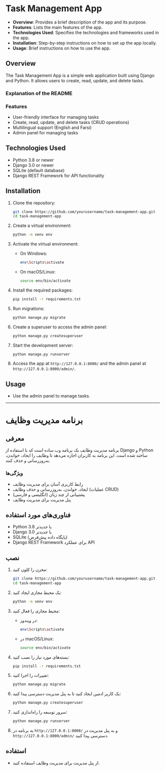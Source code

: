 # Task Management App
- **Overview**: Provides a brief description of the app and its purpose.
- **Features**: Lists the main features of the app.
- **Technologies Used**: Specifies the technologies and frameworks used in the app.
- **Installation**: Step-by-step instructions on how to set up the app locally.
- **Usage**: Brief instructions on how to use the app.
## Overview

The Task Management App is a simple web application built using Django and Python. It allows users to create, read, update, and delete tasks.
### Explanation of the README




### Features

- User-friendly interface for managing tasks
- Create, read, update, and delete tasks (CRUD operations)
- Multilingual support (English and Farsi)
- Admin panel for managing tasks

## Technologies Used

- Python 3.8 or newer
- Django 3.0 or newer
- SQLite (default database)
- Django REST Framework for API functionality

## Installation

1. Clone the repository:
   ```bash
   git clone https://github.com/yourusername/task-management-app.git
   cd task-management-app
2. Create a virtual environment:
   ```bash
   python -m venv env
   ```

3. Activate the virtual environment:
   - On Windows:
     ```bash
     env\Scripts\activate
     ```
   - On macOS/Linux:
     ```bash
     source env/bin/activate
     ```

4. Install the required packages:
   ```bash
   pip install -r requirements.txt
   ```

5. Run migrations:
   ```bash
   python manage.py migrate
   ```

6. Create a superuser to access the admin panel:
   ```bash
   python manage.py createsuperuser
   ```

7. Start the development server:
   ```bash
   python manage.py runserver
   ```

8. Access the app at `http://127.0.0.1:8000/` and the admin panel at `http://127.0.0.1:8000/admin/`.

## Usage

- Use the admin panel to manage tasks.
---
# برنامه مدیریت وظایف

## معرفی

برنامه مدیریت وظایف یک برنامه وب ساده است که با استفاده از Django و Python ساخته شده است. این برنامه به کاربران اجازه می‌دهد تا وظایف را ایجاد، خواندن، به‌روزرسانی و حذف کنند.

### ویژگی‌ها

- رابط کاربری آسان برای مدیریت وظایف
- ایجاد، خواندن، به‌روزرسانی و حذف وظایف (عملیات CRUD)
- پشتیبانی از چند زبان (انگلیسی و فارسی)
- پنل مدیریت برای مدیریت وظایف

## فناوری‌های مورد استفاده

- Python 3.8 یا جدیدتر
- Django 3.0 یا جدیدتر
- SQLite (پایگاه داده پیش‌فرض)
- Django REST Framework برای عملکرد API

## نصب

1. مخزن را کلون کنید:
   ```bash
   git clone https://github.com/yourusername/task-management-app.git
   cd task-management-app
   ```

2. یک محیط مجازی ایجاد کنید:
   ```bash
   python -m venv env
   ```

3. محیط مجازی را فعال کنید:
   - در ویندوز:
     ```bash
     env\Scripts\activate
     ```
   - در macOS/Linux:
     ```bash
     source env/bin/activate
     ```

4. بسته‌های مورد نیاز را نصب کنید:
   ```bash
   pip install -r requirements.txt
   ```

5. تغییرات را اجرا کنید:
   ```bash
   python manage.py migrate
   ```

6. یک کاربر ادمین ایجاد کنید تا به پنل مدیریت دسترسی پیدا کنید:
   ```bash
   python manage.py createsuperuser
   ```

7. سرور توسعه را راه‌اندازی کنید:
   ```bash
   python manage.py runserver
   ```

8. به برنامه در `http://127.0.0.1:8000/` و به پنل مدیریت در `http://127.0.0.1:8000/admin/` دسترسی پیدا کنید.

## استفاده

- از پنل مدیریت برای مدیریت وظایف استفاده کنید.
